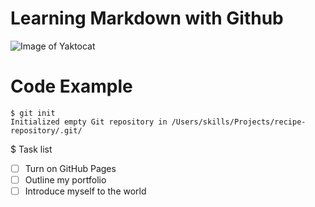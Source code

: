 # Learning Markdown with Github 
![Image of Yaktocat](https://octodex.github.com/images/yaktocat.png)

# Code Example
```
$ git init
Initialized empty Git repository in /Users/skills/Projects/recipe-repository/.git/
```
$ Task list
- [ ] Turn on GitHub Pages
- [ ] Outline my portfolio
- [ ] Introduce myself to the world
